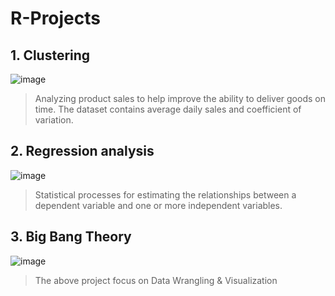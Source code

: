 # R-Projects
## 1. Clustering
![image](https://user-images.githubusercontent.com/111043457/210060877-72cda133-dc61-4f96-8420-8eb42858f53b.png)

> Analyzing product sales to help improve the ability to deliver goods on time.
> The dataset contains average daily sales and coefficient of variation.

## 2. Regression analysis
![image](https://user-images.githubusercontent.com/111043457/210222728-fa5d776e-44d6-4c87-b1b7-9d350f6cbff2.png)

> Statistical processes for estimating the relationships between a dependent variable and one or more independent variables.

## 3. Big Bang Theory
![image](https://user-images.githubusercontent.com/111043457/210062066-fb6879c3-87be-402f-8f8f-d91eb6fbf3d3.png)

> The above project focus on Data Wrangling & Visualization

